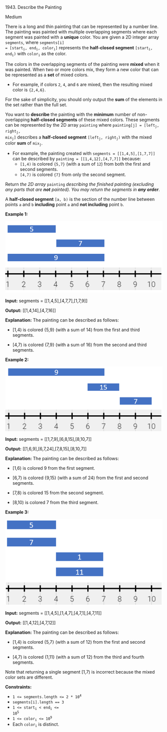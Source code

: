 1943\. Describe the Painting

Medium

There is a long and thin painting that can be represented by a number line. The painting was painted with multiple overlapping segments where each segment was painted with a **unique** color. You are given a 2D integer array `segments`, where <code>segments[i] = [start<sub>i</sub>, end<sub>i</sub>, color<sub>i</sub>]</code> represents the **half-closed segment** <code>[start<sub>i</sub>, end<sub>i</sub>)</code> with <code>color<sub>i</sub></code> as the color.

The colors in the overlapping segments of the painting were **mixed** when it was painted. When two or more colors mix, they form a new color that can be represented as a **set** of mixed colors.

*   For example, if colors `2`, `4`, and `6` are mixed, then the resulting mixed color is `{2,4,6}`.

For the sake of simplicity, you should only output the **sum** of the elements in the set rather than the full set.

You want to **describe** the painting with the **minimum** number of non-overlapping **half-closed segments** of these mixed colors. These segments can be represented by the 2D array `painting` where <code>painting[j] = [left<sub>j</sub>, right<sub>j</sub>, mix<sub>j</sub>]</code> describes a **half-closed segment** <code>[left<sub>j</sub>, right<sub>j</sub>)</code> with the mixed color **sum** of <code>mix<sub>j</sub></code>.

*   For example, the painting created with `segments = [[1,4,5],[1,7,7]]` can be described by `painting = [[1,4,12],[4,7,7]]` because:
    *   `[1,4)` is colored `{5,7}` (with a sum of `12`) from both the first and second segments.
    *   `[4,7)` is colored `{7}` from only the second segment.

Return _the 2D array_ `painting` _describing the finished painting (excluding any parts that are **not** painted). You may return the segments in **any order**_.

A **half-closed segment** `[a, b)` is the section of the number line between points `a` and `b` **including** point `a` and **not including** point `b`.

**Example 1:**

![](1.png)

**Input:** segments = [[1,4,5],[4,7,7],[1,7,9]]

**Output:** [[1,4,14],[4,7,16]]

**Explanation:** The painting can be described as follows: 

- [1,4) is colored {5,9} (with a sum of 14) from the first and third segments.

- [4,7) is colored {7,9} (with a sum of 16) from the second and third segments.

**Example 2:**

![](2.png)

**Input:** segments = [[1,7,9],[6,8,15],[8,10,7]]

**Output:** [[1,6,9],[6,7,24],[7,8,15],[8,10,7]]

**Explanation:** The painting can be described as follows: 

- [1,6) is colored 9 from the first segment. 

- [6,7) is colored {9,15} (with a sum of 24) from the first and second segments. 

- [7,8) is colored 15 from the second segment. 

- [8,10) is colored 7 from the third segment.

**Example 3:**

![](c1.png)

**Input:** segments = [[1,4,5],[1,4,7],[4,7,1],[4,7,11]]

**Output:** [[1,4,12],[4,7,12]]

**Explanation:** The painting can be described as follows:

- [1,4) is colored {5,7} (with a sum of 12) from the first and second segments. 

- [4,7) is colored {1,11} (with a sum of 12) from the third and fourth segments. 
  
Note that returning a single segment [1,7) is incorrect because the mixed color sets are different.

**Constraints:**

*   <code>1 <= segments.length <= 2 * 10<sup>4</sup></code>
*   `segments[i].length == 3`
*   <code>1 <= start<sub>i</sub> < end<sub>i</sub> <= 10<sup>5</sup></code>
*   <code>1 <= color<sub>i</sub> <= 10<sup>9</sup></code>
*   Each <code>color<sub>i</sub></code> is distinct.